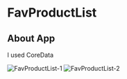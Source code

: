 # FavProductList

## About App

I used CoreData

![FavProductList-1](https://github.com/frknkoc/FavProductList/assets/93766996/6941c4e4-d833-437d-a2f0-2e4062005322)
![FavProductList-2](https://github.com/frknkoc/FavProductList/assets/93766996/65690210-f76b-4874-abd0-85c042ba129e)
